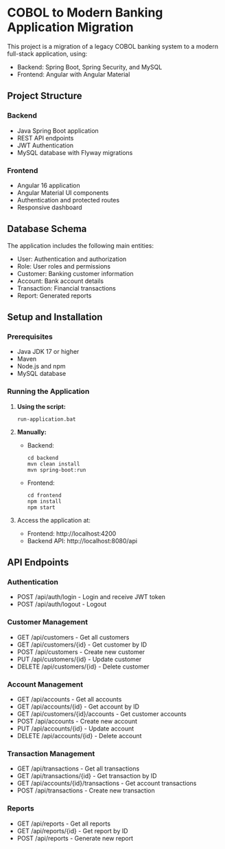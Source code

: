 # COBOL to Modern Banking Application Migration

This project is a migration of a legacy COBOL banking system to a modern full-stack application, using:
- Backend: Spring Boot, Spring Security, and MySQL
- Frontend: Angular with Angular Material

## Project Structure

### Backend
- Java Spring Boot application
- REST API endpoints
- JWT Authentication
- MySQL database with Flyway migrations

### Frontend
- Angular 16 application
- Angular Material UI components
- Authentication and protected routes
- Responsive dashboard

## Database Schema

The application includes the following main entities:
- User: Authentication and authorization
- Role: User roles and permissions
- Customer: Banking customer information
- Account: Bank account details
- Transaction: Financial transactions
- Report: Generated reports

## Setup and Installation

### Prerequisites
- Java JDK 17 or higher
- Maven
- Node.js and npm
- MySQL database

### Running the Application

1. **Using the script:**
   ```
   run-application.bat
   ```

2. **Manually:**
   - Backend:
     ```
     cd backend
     mvn clean install
     mvn spring-boot:run
     ```
   - Frontend:
     ```
     cd frontend
     npm install
     npm start
     ```

3. Access the application at:
   - Frontend: http://localhost:4200
   - Backend API: http://localhost:8080/api

## API Endpoints

### Authentication
- POST /api/auth/login - Login and receive JWT token
- POST /api/auth/logout - Logout

### Customer Management
- GET /api/customers - Get all customers
- GET /api/customers/{id} - Get customer by ID
- POST /api/customers - Create new customer
- PUT /api/customers/{id} - Update customer
- DELETE /api/customers/{id} - Delete customer

### Account Management
- GET /api/accounts - Get all accounts
- GET /api/accounts/{id} - Get account by ID
- GET /api/customers/{id}/accounts - Get customer accounts
- POST /api/accounts - Create new account
- PUT /api/accounts/{id} - Update account
- DELETE /api/accounts/{id} - Delete account

### Transaction Management
- GET /api/transactions - Get all transactions
- GET /api/transactions/{id} - Get transaction by ID
- GET /api/accounts/{id}/transactions - Get account transactions
- POST /api/transactions - Create new transaction

### Reports
- GET /api/reports - Get all reports
- GET /api/reports/{id} - Get report by ID
- POST /api/reports - Generate new report
